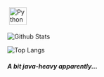 

<p align="left">
<a href="https://www.linkedin.com/in/stianmogen/" target="_blank" rel="noopener noreferrer"> <img src="https://upload.wikimedia.org/wikipedia/commons/thumb/c/ca/LinkedIn_logo_initials.png/768px-LinkedIn_logo_initials.png" alt="Python" height="40" style="vertical-align:top; margin:4px"></a>
</p>

![Github Stats](https://github-readme-stats.vercel.app/api?username=stianmogen&show_icons=true&theme=dark)


![Top Langs](https://github-readme-stats.vercel.app/api/top-langs/?username=stianmogen&theme=tokyonight)

##### A bit java-heavy apparently...

<!--
**stianmogen/stianmogen** is a ✨ _special_ ✨ repository because its `README.md` (this file) appears on your GitHub profile.

Here are some ideas to get you started:

- 🔭 I’m currently working on ...
- 🌱 I’m currently learning ...
- 👯 I’m looking to collaborate on ...
- 🤔 I’m looking for help with ...
- 💬 Ask me about ...
- 📫 How to reach me: ...
- 😄 Pronouns: ...
- ⚡ Fun fact: ...
-->
